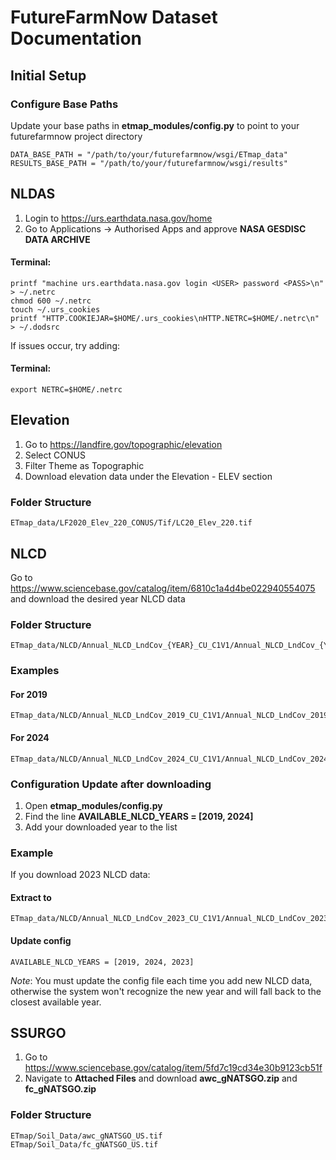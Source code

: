 # FutureFarmNow Dataset Documentation
## Initial Setup
### Configure Base Paths
Update your base paths in **etmap_modules/config.py** to point to your futurefarmnow project directory
```
DATA_BASE_PATH = "/path/to/your/futurefarmnow/wsgi/ETmap_data"
RESULTS_BASE_PATH = "/path/to/your/futurefarmnow/wsgi/results"
```

## NLDAS
1. Login to https://urs.earthdata.nasa.gov/home
2. Go to Applications -> Authorised Apps and approve **NASA GESDISC DATA ARCHIVE**

#### Terminal:
```
printf "machine urs.earthdata.nasa.gov login <USER> password <PASS>\n" > ~/.netrc
chmod 600 ~/.netrc
touch ~/.urs_cookies
printf "HTTP.COOKIEJAR=$HOME/.urs_cookies\nHTTP.NETRC=$HOME/.netrc\n" > ~/.dodsrc
```
If issues occur, try adding:

#### Terminal:
```
export NETRC=$HOME/.netrc
```
## Elevation
1. Go to https://landfire.gov/topographic/elevation 
2. Select CONUS
3. Filter Theme as Topographic
4. Download elevation data under the Elevation - ELEV section

### Folder Structure
```
ETmap_data/LF2020_Elev_220_CONUS/Tif/LC20_Elev_220.tif
```


## NLCD
Go to https://www.sciencebase.gov/catalog/item/6810c1a4d4be022940554075 and download the desired year NLCD data

### Folder Structure
```
ETmap_data/NLCD/Annual_NLCD_LndCov_{YEAR}_CU_C1V1/Annual_NLCD_LndCov_{YEAR}_CU_C1V1.tif
```
### Examples
#### For 2019
```
ETmap_data/NLCD/Annual_NLCD_LndCov_2019_CU_C1V1/Annual_NLCD_LndCov_2019_CU_C1V1.tif
```
#### For 2024
```
ETmap_data/NLCD/Annual_NLCD_LndCov_2024_CU_C1V1/Annual_NLCD_LndCov_2024_CU_C1V1.tif
```
### Configuration Update after downloading
1. Open **etmap_modules/config.py**
2. Find the line **AVAILABLE_NLCD_YEARS = [2019, 2024]**
3. Add your downloaded year to the list

### Example
If you download 2023 NLCD data:

#### Extract to
```
ETmap_data/NLCD/Annual_NLCD_LndCov_2023_CU_C1V1/Annual_NLCD_LndCov_2023_CU_C1V1.tif
```
#### Update config
```
AVAILABLE_NLCD_YEARS = [2019, 2024, 2023]
```
*Note*: You must update the config file each time you add new NLCD data, otherwise the system won't recognize the new year and will fall back to the closest available year.


## SSURGO
1. Go to https://www.sciencebase.gov/catalog/item/5fd7c19cd34e30b9123cb51f
2. Navigate to **Attached Files** and download **awc_gNATSGO.zip** and **fc_gNATSGO.zip**
### Folder Structure
```
ETmap/Soil_Data/awc_gNATSGO_US.tif
ETmap/Soil_Data/fc_gNATSGO_US.tif
```
